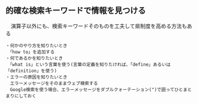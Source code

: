 ## 的確な検索キーワードで情報を見つける
　演算子以外にも、検索キーワードそのものを工夫して県制度を高める方法もある
```
・何かのやり方を知りたいとき
　「how to」を追加する
・何であるかを知りたいとき
　「what is」という言葉を使う(言葉の定義を知りたければ、「define」あるいは「definition」を使う)
・エラーの原因を知りたいとき
　エラーメッセージをそのままウェブ検索する
　Google検索を使う場合、エラーメッセージをダブルクォーテーション(")で囲ってひとまとまりにしておく
```
